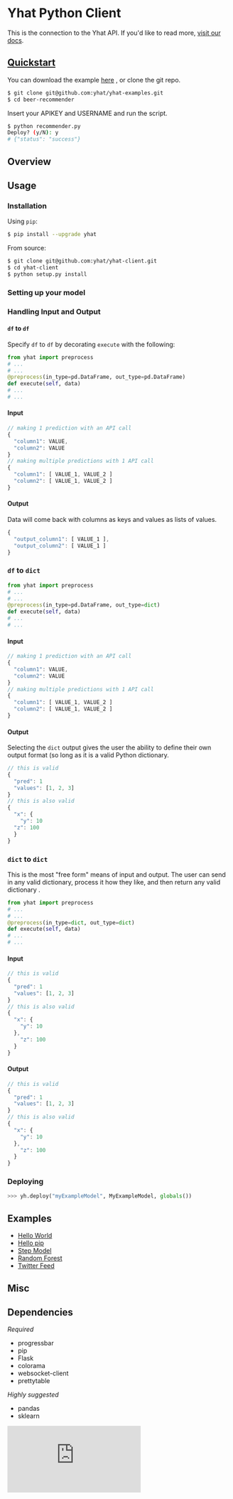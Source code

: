 # Yhat Python Client
This is the connection to the Yhat API. If you'd like to read more, [visit our 
docs](http://docs.yhathq.com/).

## [Quickstart](http://docs.yhathq.com/python/tutorial)
You can download the example [here](https://s3.amazonaws.com/yhat-examples/beer-recommender.zip)
, or clone the git repo.

```bash
$ git clone git@github.com:yhat/yhat-examples.git
$ cd beer-recommender
```

Insert your APIKEY and USERNAME and run the script.
```bash
$ python recommender.py
Deploy? (y/N): y
# {"status": "success"}
```

## Overview

## Usage

### Installation
Using `pip`:

```bash
$ pip install --upgrade yhat
```

From source:

```bash
$ git clone git@github.com:yhat/yhat-client.git
$ cd yhat-client
$ python setup.py install
```

### Setting up your model

### Handling Input and Output

#### `df` to `df`
Specify `df` to `df` by decorating `execute` with the following:
```python
from yhat import preprocess
# ...
# ...
@preprocess(in_type=pd.DataFrame, out_type=pd.DataFrame)
def execute(self, data)
# ...
# ...
```

#### Input
```js
// making 1 prediction with an API call
{
  "column1": VALUE,
  "column2": VALUE
}
// making multiple predictions with 1 API call
{
  "column1": [ VALUE_1, VALUE_2 ]
  "column2": [ VALUE_1, VALUE_2 ]
}
```
#### Output
Data will come back with columns as keys and values as lists of values.
```js
{
  "output_column1": [ VALUE_1 ],
  "output_column2": [ VALUE_1 ]
}
```

### `df` to `dict`
```python
from yhat import preprocess
# ...
# ...
@preprocess(in_type=pd.DataFrame, out_type=dict)
def execute(self, data)
# ...
# ...
```

#### Input
```js
// making 1 prediction with an API call
{
  "column1": VALUE,
  "column2": VALUE
}
// making multiple predictions with 1 API call
{
  "column1": [ VALUE_1, VALUE_2 ]
  "column2": [ VALUE_1, VALUE_2 ]
}
```
#### Output
Selecting the `dict` output gives the user the ability to define their own 
output format (so long as it is a valid Python dictionary.
```js
// this is valid
{
  "pred": 1
  "values": [1, 2, 3]
}
// this is also valid
{
  "x": {
    "y": 10
  "z": 100
  }
}
```

### `dict` to `dict`
This is the most "free form" means of input and output. The user can send in any
valid dictionary, process it how they like, and then return any valid dictionary
.
```python
from yhat import preprocess
# ...
# ...
@preprocess(in_type=dict, out_type=dict)
def execute(self, data)
# ...
# ...
```

#### Input
```js
// this is valid
{
  "pred": 1
  "values": [1, 2, 3]
}
// this is also valid
{
  "x": {
    "y": 10
  },
    "z": 100
  }
}
```
#### Output
```js
// this is valid
{
  "pred": 1
  "values": [1, 2, 3]
}
// this is also valid
{
  "x": {
    "y": 10
  }, 
    "z": 100
  }
}
```

### Deploying

```python
>>> yh.deploy("myExampleModel", MyExampleModel, globals())
```

## Examples

- [Hello World](http://docs.yhathq.com/python/examples/hello-world)
- [Hello pip](http://docs.yhathq.com/python/examples/hello-pip)
- [Step Model](http://docs.yhathq.com/python/examples/stepmodel)
- [Random Forest](http://docs.yhathq.com/python/examples/random-forest)
- [Twitter Feed](http://docs.yhathq.com/python/examples/twitter-feed)

## Misc

## Dependencies

*Required*

- progressbar
- pip
- Flask
- colorama
- websocket-client
- prettytable

*Highly suggested*

- pandas
- sklearn


[![Analytics](https://ga-beacon.appspot.com/UA-46996803-1/yhat-client/README.md)](https://github.com/yhat/yhat-client)

